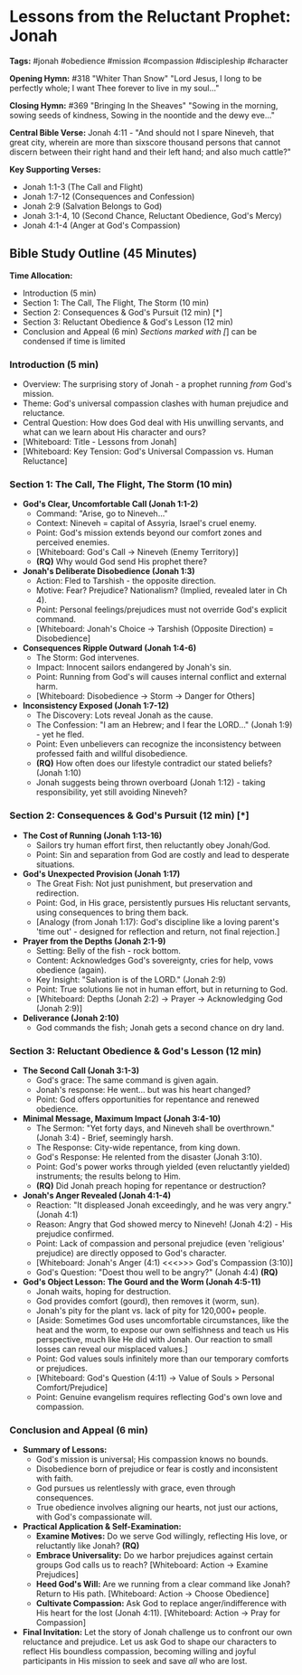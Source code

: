 # Lessons from the Reluctant Prophet: Jonah

**Tags:** #jonah #obedience #mission #compassion #discipleship #character

**Opening Hymn:** #318 "Whiter Than Snow"
"Lord Jesus, I long to be perfectly whole; I want Thee forever to live in my soul..."

**Closing Hymn:** #369 "Bringing In the Sheaves"
"Sowing in the morning, sowing seeds of kindness, Sowing in the noontide and the dewy eve..."

**Central Bible Verse:** Jonah 4:11 - "And should not I spare Nineveh, that great city, wherein are more than sixscore thousand persons that cannot discern between their right hand and their left hand; and also much cattle?"

**Key Supporting Verses:**
*   Jonah 1:1-3 (The Call and Flight)
*   Jonah 1:7-12 (Consequences and Confession)
*   Jonah 2:9 (Salvation Belongs to God)
*   Jonah 3:1-4, 10 (Second Chance, Reluctant Obedience, God's Mercy)
*   Jonah 4:1-4 (Anger at God's Compassion)

## Bible Study Outline (45 Minutes)

**Time Allocation:**
- Introduction (5 min)
- Section 1: The Call, The Flight, The Storm (10 min)
- Section 2: Consequences & God's Pursuit (12 min) [*]
- Section 3: Reluctant Obedience & God's Lesson (12 min)
- Conclusion and Appeal (6 min)
*Sections marked with [*] can be condensed if time is limited

### Introduction (5 min)
-   Overview: The surprising story of Jonah - a prophet running *from* God's mission.
-   Theme: God's universal compassion clashes with human prejudice and reluctance.
-   Central Question: How does God deal with His unwilling servants, and what can we learn about His character and ours?
-   [Whiteboard: Title - Lessons from Jonah]
-   [Whiteboard: Key Tension: God's Universal Compassion vs. Human Reluctance]

### Section 1: The Call, The Flight, The Storm (10 min)
-   **God's Clear, Uncomfortable Call (Jonah 1:1-2)**
    -   Command: "Arise, go to Nineveh..."
    -   Context: Nineveh = capital of Assyria, Israel's cruel enemy.
    -   Point: God's mission extends beyond our comfort zones and perceived enemies.
    -   [Whiteboard: God's Call -> Nineveh (Enemy Territory)]
    -   **(RQ)** Why would God send His prophet there?
-   **Jonah's Deliberate Disobedience (Jonah 1:3)**
    -   Action: Fled to Tarshish - the opposite direction.
    -   Motive: Fear? Prejudice? Nationalism? (Implied, revealed later in Ch 4).
    -   Point: Personal feelings/prejudices must not override God's explicit command.
    -   [Whiteboard: Jonah's Choice -> Tarshish (Opposite Direction) = Disobedience]
-   **Consequences Ripple Outward (Jonah 1:4-6)**
    -   The Storm: God intervenes.
    -   Impact: Innocent sailors endangered by Jonah's sin.
    -   Point: Running from God's will causes internal conflict and external harm.
    -   [Whiteboard: Disobedience -> Storm -> Danger for Others]
-   **Inconsistency Exposed (Jonah 1:7-12)**
    -   The Discovery: Lots reveal Jonah as the cause.
    -   The Confession: "I am an Hebrew; and I fear the LORD..." (Jonah 1:9) - yet he fled.
    -   Point: Even unbelievers can recognize the inconsistency between professed faith and willful disobedience.
    -   **(RQ)** How often does our lifestyle contradict our stated beliefs? (Jonah 1:10)
    -   Jonah suggests being thrown overboard (Jonah 1:12) - taking responsibility, yet still avoiding Nineveh?

### Section 2: Consequences & God's Pursuit (12 min) [*]
-   **The Cost of Running (Jonah 1:13-16)**
    -   Sailors try human effort first, then reluctantly obey Jonah/God.
    -   Point: Sin and separation from God are costly and lead to desperate situations.
-   **God's Unexpected Provision (Jonah 1:17)**
    -   The Great Fish: Not just punishment, but preservation and redirection.
    -   Point: God, in His grace, persistently pursues His reluctant servants, using consequences to bring them back.
    -   [Analogy (from Jonah 1:17): God's discipline like a loving parent's 'time out' - designed for reflection and return, not final rejection.]
-   **Prayer from the Depths (Jonah 2:1-9)**
    -   Setting: Belly of the fish - rock bottom.
    -   Content: Acknowledges God's sovereignty, cries for help, vows obedience (again).
    -   Key Insight: "Salvation is of the LORD." (Jonah 2:9)
    -   Point: True solutions lie not in human effort, but in returning to God.
    -   [Whiteboard: Depths (Jonah 2:2) -> Prayer -> Acknowledging God (Jonah 2:9)]
-   **Deliverance (Jonah 2:10)**
    -   God commands the fish; Jonah gets a second chance on dry land.

### Section 3: Reluctant Obedience & God's Lesson (12 min)
-   **The Second Call (Jonah 3:1-3)**
    -   God's grace: The same command is given again.
    -   Jonah's response: He went... but was his heart changed?
    -   Point: God offers opportunities for repentance and renewed obedience.
-   **Minimal Message, Maximum Impact (Jonah 3:4-10)**
    -   The Sermon: "Yet forty days, and Nineveh shall be overthrown." (Jonah 3:4) - Brief, seemingly harsh.
    -   The Response: City-wide repentance, from king down.
    -   God's Response: He relented from the disaster (Jonah 3:10).
    -   Point: God's power works through yielded (even reluctantly yielded) instruments; the results belong to Him.
    -   **(RQ)** Did Jonah preach hoping for repentance or destruction?
-   **Jonah's Anger Revealed (Jonah 4:1-4)**
    -   Reaction: "It displeased Jonah exceedingly, and he was very angry." (Jonah 4:1)
    -   Reason: Angry that God showed mercy to Nineveh! (Jonah 4:2) - His prejudice confirmed.
    -   Point: Lack of compassion and personal prejudice (even 'religious' prejudice) are directly opposed to God's character.
    -   [Whiteboard: Jonah's Anger (4:1) <<<>>> God's Compassion (3:10)]
    -   God's Question: "Doest thou well to be angry?" (Jonah 4:4) **(RQ)**
-   **God's Object Lesson: The Gourd and the Worm (Jonah 4:5-11)**
    -   Jonah waits, hoping for destruction.
    -   God provides comfort (gourd), then removes it (worm, sun).
    -   Jonah's pity for the plant vs. lack of pity for 120,000+ people.
    -   [Aside: Sometimes God uses uncomfortable circumstances, like the heat and the worm, to expose our own selfishness and teach us His perspective, much like He did with Jonah. Our reaction to small losses can reveal our misplaced values.]
    -   Point: God values souls infinitely more than our temporary comforts or prejudices.
    -   [Whiteboard: God's Question (4:11) -> Value of Souls > Personal Comfort/Prejudice]
    -   Point: Genuine evangelism requires reflecting God's own love and compassion.

### Conclusion and Appeal (6 min)
-   **Summary of Lessons:**
    -   God's mission is universal; His compassion knows no bounds.
    -   Disobedience born of prejudice or fear is costly and inconsistent with faith.
    -   God pursues us relentlessly with grace, even through consequences.
    -   True obedience involves aligning our hearts, not just our actions, with God's compassionate will.
-   **Practical Application & Self-Examination:**
    -   **Examine Motives:** Do we serve God willingly, reflecting His love, or reluctantly like Jonah? **(RQ)**
    -   **Embrace Universality:** Do we harbor prejudices against certain groups God calls us to reach? [Whiteboard: Action -> Examine Prejudices]
    -   **Heed God's Will:** Are we running from a clear command like Jonah? Return to His path. [Whiteboard: Action -> Choose Obedience]
    -   **Cultivate Compassion:** Ask God to replace anger/indifference with His heart for the lost (Jonah 4:11). [Whiteboard: Action -> Pray for Compassion]
-   **Final Invitation:** Let the story of Jonah challenge us to confront our own reluctance and prejudice. Let us ask God to shape our characters to reflect His boundless compassion, becoming willing and joyful participants in His mission to seek and save *all* who are lost.